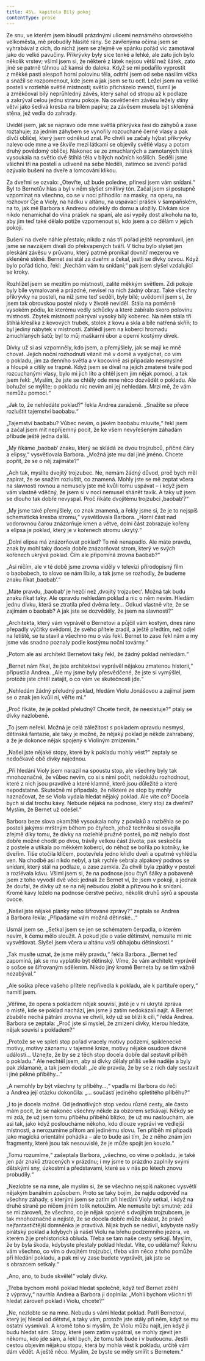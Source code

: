 ```yaml
---
title: 45\. kapitola Bílý pokoj
contentType: prose
---
```


  

Ze snu, ve kterém jsem bloudil prázdnými ulicemi neznámého obrovského velkoměsta, mě probudily hlasité rány. Se zavřenýma očima jsem se vyhrabával z cích, do nichž jsem se zřejmě ve spánku pořád víc zamotával jako do velké pavučiny. Přikrývky byly sice tenké a lehké, ale zato jich bylo několik vrstev; všiml jsem si, že některé z látek nejsou větší než šátek, zato jiné se patrně táhnou až kamsi do daleka. Když se mi podařilo vyprostit z měkké pasti alespoň horní polovinu těla, odtrhl jsem od sebe násilím víčka a snažil se rozpomenout, kde jsem a jak jsem se tu octl. Ležel jsem na veliké posteli v rozlehlé světlé místnosti; světlo přicházelo zvenčí, tlumil je a změkčoval bílý neprůhledný závěs, který sahal od stropu až k podlaze a zakrýval celou jednu stranu pokoje. Na osvětleném závěsu ležely stíny větví jako šedivá kresba na bílém papíru; za závěsem musela být skleněná stěna, jež vedla do zahrady.

Uviděl jsem, jak se napravo ode mne světlá přikrývka řasí do záhybů a zase roztahuje; za jedním záhybem se vynořily rozcuchané černé vlasy a pak dívčí obličej, který jsem odněkud znal. Po chvíli se začaly hýbat přikrývky nalevo ode mne a ve škvíře mezi látkami se objevily světlé vlasy a potom druhý povědomý obličej. Nakonec se ze zmuchlaných a zamotaných látek vysoukala na světlo dvě štíhlá těla v bílých nočních košilích. Seděli jsme všichni tři na posteli a udiveně na sebe hleděli, zatímco se zvenčí pořád ozývalo bušení na dveře a lomcování klikou.

Za dveřmi se ozvalo: „Otevřte, už bude poledne, přinesl jsem vám snídani.“ Byl to Bernetův hlas a byl v něm slyšet smířlivý tón. Začal jsem si postupně vzpomínat na všechno, co se v noci přihodilo: na masky, na operu, na rozhovor Čje a Violy, na hádku v altánu, na uspávací prášek v šampaňském, na to, jak mě Barbora s Andreou odvlekly do domu a uložily. Dívkám sice nikdo nenamíchal do vína prášek na spaní, ale asi vypily dost alkoholu na to, aby jim teď také dělalo potíže vzpomenout si, kdo jsem a co dělám v jejich pokoji.

Bušení na dveře náhle přestalo; nikdo z nás tří pořád ještě nepromluvil, jen jsme se navzájem dívali do překvapených tváří. V tichu bylo slyšet jen pleskání závěsu v průvanu, který patrně pronikal dovnitř mezerou ve skleněné stěně. Bernet asi stál za dveřmi a čekal, jestli se dívky ozvou. Když bylo pořád ticho, řekl: „Nechám vám tu snídani;“ pak jsem slyšel vzdalující se kroky.

Rozhlížel jsem se mezitím po místnosti, zalité měkkým světlem. Zdi pokoje byly bíle vymalované a prázdné, nevisel na nich žádný obraz. Také všechny přikrývky na posteli, na níž jsme teď seděli, byly bílé; uvědomil jsem si, že jsem tak obrovskou postel nikdy v životě neviděl. Stála na poměrně vysokém pódiu, ke kterému vedly schůdky a které zabíralo skoro polovinu místnosti. Zbytek místnosti pokrýval vysoký bílý koberec. Na něm stála tři štíhlá křesílka z kovových trubek, stolek z kovu a skla a bíle natřená skříň; to byl jediný nábytek v místnosti. Zahlédl jsem na koberci hromadu zmuchlaných šatů; byl to můj maškarní úbor a operní kostýmy dívek.

Dívky už si asi vzpomněly, kdo jsem, a přemýšlely, jak se mají ke mně chovat. Jejich noční rozhodnutí věznit mě v domě a vyslýchat, co vím o pokladu, jim za denního světla a v kocovině asi připadalo nesmyslné a hloupé a cítily se trapně. Když jsem se díval na jejich zmatené tváře pod rozcuchanými vlasy, bylo mi jich líto a chtěl jsem jim nějak pomoci, a tak jsem řekl: „Myslím, že jste se chtěly ode mne něco dozvědět o pokladu. Ale bohužel se mýlíte; o pokladu nic nevím ani jej nehledám. Mrzí mě, že vám nemůžu pomoci.“

„Jak to, že nehledáte poklad?“ řekla Andrea zaraženě. „Snažíte se přece rozluštit tajemství baobabu.“

„Tajemství baobabu? Vůbec nevím, o jakém baobabu mluvíte,“ řekl jsem a začal jsem mít nepříjemný pocit, že ke všem nevyřešeným záhadám přibude ještě jedna další.

„My říkáme ‚baobab‘ znaku, který se skládá ze dvou trojzubců, příčné čáry a elipsy,“ vysvětlovala Barbora. „Možná jste mu dal jiné jméno. Chcete popřít, že se o něj zajímáte?“

„Ach tak, myslíte dvojitý trojzubec. Ne, nemám žádný důvod, proč bych měl zapírat, že se snažím rozluštit, co znamená. Mohly jste se mě zeptat včera na slavnosti rovnou a nemusely jste mě kvůli tomu uspávat – i když jsem vám vlastně vděčný, že jsem si v noci nemusel shánět taxík. A taky už jsem se dlouho tak dobře nevyspal. Proč říkáte dvojitému trojzubci ‚baobab‘?“

„My jsme také přemýšlely, co znak znamená, a řekly jsme si, že je to nejspíš schematická kresba stromu,“ vysvětlovala Barbora. „Horní část nad vodorovnou čarou znázorňuje kmen a větve, dolní část zobrazuje kořeny a elipsa je poklad, který je v kořenech stromu ukrytý.“

„Dolní elipsa má znázorňovat poklad? To mě nenapadlo. Ale máte pravdu, znak by mohl taky docela dobře znázorňovat strom, který ve svých kořenech ukrývá poklad. Čím ale připomíná zrovna baobab?“

„Asi ničím, ale v té době jsme zrovna viděly v televizi přírodopisný film o baobabech, to slovo se nám líbilo, a tak jsme se rozhodly, že budeme znaku říkat ‚baobab‘.“

„Máte pravdu, ‚baobab‘ je hezčí než ‚dvojitý trojzubec‘. Možná tak budu znaku říkat taky. Ale opravdu nehledám poklad a nic o něm nevím. Hledám jednu dívku, která se ztratila před dvěma lety… Odkud vlastně víte, že se zajímám o baobab? A jak jste se dozvěděly, že jsem na slavnosti?“

„Architekta, který vám vyprávěl o Bernetovi a půjčil vám kostým, dnes ráno přepadly výčitky svědomí, že svého přítele zradil, a ještě předtím, než odjel na letiště, se tu stavil a všechno mu o vás řekl. Bernet to zase řekl nám a my jsme vás snadno poznaly podle kostýmu noční továrny.“

„Potom ale asi architekt Bernetovi taky řekl, že žádný poklad nehledám.“

„Bernet nám říkal, že jste architektovi vyprávěl nějakou zmatenou historii,“ připustila Andrea. „Ale my jsme byly přesvědčené, že jste si vymýšlel, protože jste chtěl zatajit, o co vám ve skutečnosti jde.“

„Nehledám žádný přeludný poklad, hledám Violu Jonášovou a za­jímal jsem se o znak jen kvůli ní, věřte mi.“

„Proč říkáte, že je poklad přeludný? Chcete tvrdit, že neexistuje?“ ptaly se dívky nazlobeně.

„To jsem neřekl. Možná je celá záležitost s pokladem opravdu nesmysl, dětinská fantazie, ale taky je možné, že nějaký poklad je někde zahrabaný, a že je dokonce nějak spojený s Violiným zmizením.“

„Našel jste nějaké stopy, které by k pokladu mohly vést?“ zeptaly se nedočkavě obě dívky najednou.

„Při hledání Violy jsem narazil na spoustu stop, ale všechny byly tak mnohoznačné, že vůbec nevím, co si s nimi počít, nedokážu rozhodnout, které z nich jsou pravdivé a které klamné, které jsou důležité a které nepodstatné. Skutečně mi připadalo, že některé ze stop by mohly naznačovat, že se Viola vydala hledat nějaký poklad. Ale víte co? Docela bych si dal trochu kávy. Nebude nějaká na podnose, který stojí za dveřmi? Myslím, že Bernet už odešel.“

Barbora beze slova okamžitě vysoukala nohy z povlaků a rozběhla se po posteli jakýmsi mrštným během po čtyřech, jehož techniku si osvojila zřejmě díky tomu, že dívky na rozlehlé pružné posteli, po níž nebylo dost dobře možné chodit po dvou, trávily velkou část života; pak seskočila z postele a utíkala po měkkém koberci, do něhož se bořila po kotníky, ke dveřím. Tiše otočila klíčem, pootevřela jedno křídlo dveří a opatrně vyhlédla ven. Na chodbě asi nikdo nebyl, a tak rychle sebrala alpakový podnos se snídaní, který stál na podlaze, a zase zamkla. Za chvíli byla zpátky v posteli a rozlévala kávu. Všiml jsem si, že na podnose jsou čtyři šálky a pobaveně jsem z toho vyvodil dvě věci: jednak že Bernet ví, že jsem v pokoji, a jednak že doufal, že dívky už se na něj nebudou zlobit a přizvou ho k snídani. Kromě kávy leželo na podnose čerstvé pečivo, několik druhů sýrů a spousta ovoce.

„Našel jste nějaké plánky nebo šifrované zprávy?“ zeptala se Andrea a Barbora řekla: „Připadáme vám možná dětinské…“

Usmál jsem se. „Setkal jsem se jen se schématem čerpadla, o kterém nevím, k čemu mělo sloužit. A pokud jde o vaše dětinství, nemusíte mi nic vysvětlovat. Slyšel jsem včera u altánu vaši obhajobu dětinskosti.“

„Tak musíte uznat, že jsme měly pravdu,“ řekla Barbora. „Bernet teď zapomíná, jak se mu vyplatilo být dětinský. Víme, že vám architekt vyprávěl o sošce se šifrovaným sdělením. Nikdo jiný kromě Berneta by se tím vážně nezabýval.“

„Ale soška přece vašeho přítele nepřivedla k pokladu, ale k partituře opery,“ namítl jsem.

„Věříme, že opera s pokladem nějak souvisí, jistě je v ní ukrytá zpráva o místě, kde se poklad nachází, jen jsme ji zatím nedokázali najít. A Bernet zbaběle nechá pátrání zrovna ve chvíli, kdy už se blíží k cíli,“ řekla Andrea. Barbora se zeptala: „Proč jste si myslel, že zmizení dívky, kterou hledáte, nějak souvisí s pokladem?“

„Protože se ve spleti stop pořád vracely motivy podzemí, spiklenecké motivy, motivy záznamu v tajemné knize, motivy nějaké osudové dávné události… Uznejte, že by se z těch stop docela dobře dal sestavit příběh o pokladu.“ Ale nechtěl jsem, aby si dívky dělaly příliš velké naděje a byly pak zklamané, a tak jsem dodal: „Je ale pravda, že by se z nich daly sestavit i jiné pěkné příběhy…“

„A nemohly by být všechny ty příběhy…,“ vpadla mi Barbora do řeči a Andrea její otázku dokončila: „… součástí jediného spletitého příběhu?“

„I to je docela možné. Od jednotlivých stop vedou různé cesty, ale často mám pocit, že se nakonec všechny někde za obzorem setkávají. Někdy se mi zdá, že už jsem tomu příběhu příběhů blízko, že už mu naslouchám, ale asi tak, jako když posloucháme někoho, kdo dlouze vypráví ve vedlejší místnosti, a nerozumíme přitom ani jedinému slovu. Ten příběh mi připadá jako magická orientální pohádka – ale to bude asi tím, že z něho znám jen fragmenty, které jsou tak nesouvislé, že je může spojit jen kouzlo.“

„Tomu rozumíme,“ zašeptala Barbora, „všechno, co víme o pokladu, je také jen pár znaků ztracených v prázdnu; i my jsme to prázdno zaplnily svými dětskými sny, úzkostmi a představami, které se v nás po létech znovu probudily.“

„Nezlobte se na mne, ale myslím si, že se všechno nejspíš nakonec vysvětlí nějakým banálním způsobem. Proto se taky bojím, že najdu odpověď na všechny záhady, s kterými jsem se zatím při hledání Violy setkal, i když na druhé straně po ničem jiném tolik netoužím. Ale nemusíte být smutné; zdá se mi zároveň, že všechno, co je nějak spojené s dvojitým trojzubcem, je tak mnohoznačné a nejisté, že se docela dobře může ukázat, že právě nejfantastičtější domněnka je pravdivá. Nijak bych se nedivil, kdybyste našly pirátský poklad a kdybych já našel Violu na břehu podzemního jezera, ve kterém žije prehistorická obluda. Třeba se tam naše cesty setkají. Myslím, že by byla škoda, kdybyste přestaly poklad hledat. Víte, co uděláme? Řeknu vám všechno, co vím o dvojitém trojzubci, třeba vám něco z toho pomůže při hledání pokladu, a pak mi vy zase budete vyprávět, jak jste se s obrazcem setkaly.“

„Ano, ano, to bude skvělé!“ volaly dívky.

„Třeba bychom mohli poklad hledat společně, když teď Bernet zběhl z výpravy,“ navrhla Andrea a Barbora ji doplnila: „Mohli bychom všichni tři hledat zároveň poklad i Violu, chcete?“

„Ne, nezlobte se na mne. Nebudu s vámi hledat poklad. Patří Bernetovi, který jej hledal od dětství, a taky vám, protože jste stály při něm, když se mu ostatní vysmívali. A kromě toho si myslím, že Violu můžu najít, jen když ji budu hledat sám. Stopy, které jsem zatím vypátral, se mohly zjevit jen někomu, kdo jde sám, a řekl bych, že tomu tak bude i v budoucnu. Jestli cestou objevím nějakou stopu, která by mohla vést k pokladu, určitě vám dám vědět. A ještě něco. Myslím, že byste se měly smířit s Bernetem.“
